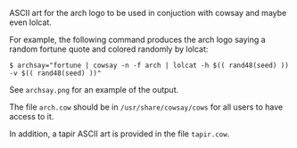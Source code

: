 ASCII art for the arch logo to be used in conjuction with cowsay and maybe even lolcat.

For example, the following command produces the arch logo saying a random fortune quote and colored randomly by lolcat:
```
$ archsay="fortune | cowsay -n -f arch | lolcat -h $(( rand48(seed) )) -v $(( rand48(seed) ))"
```
See `archsay.png` for an example of the output.

The file `arch.cow` should be in `/usr/share/cowsay/cows` for all users to have access to it.

In addition, a tapir ASCII art is provided in the file `tapir.cow`.
